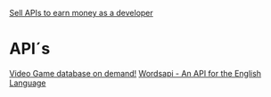 []()

[Sell APIs to earn money as a developer](https://rapidapi.com/guides/call-apis-react-query)


# API´s
[Video Game database on demand!](https://www.igdb.com/api)
[Wordsapi - An API for the English Language](https://www.wordsapi.com/)
